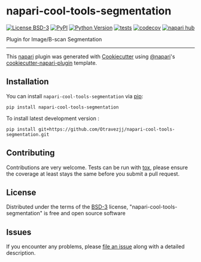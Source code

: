 # napari-cool-tools-segmentation

[![License BSD-3](https://img.shields.io/pypi/l/napari-cool-tools-segmentation.svg?color=green)](https://github.com/Otravezjj/napari-cool-tools-segmentation/raw/main/LICENSE)
[![PyPI](https://img.shields.io/pypi/v/napari-cool-tools-segmentation.svg?color=green)](https://pypi.org/project/napari-cool-tools-segmentation)
[![Python Version](https://img.shields.io/pypi/pyversions/napari-cool-tools-segmentation.svg?color=green)](https://python.org)
[![tests](https://github.com/Otravezjj/napari-cool-tools-segmentation/workflows/tests/badge.svg)](https://github.com/Otravezjj/napari-cool-tools-segmentation/actions)
[![codecov](https://codecov.io/gh/Otravezjj/napari-cool-tools-segmentation/branch/main/graph/badge.svg)](https://codecov.io/gh/Otravezjj/napari-cool-tools-segmentation)
[![napari hub](https://img.shields.io/endpoint?url=https://api.napari-hub.org/shields/napari-cool-tools-segmentation)](https://napari-hub.org/plugins/napari-cool-tools-segmentation)

Plugin for Image/B-scan Segmentation

----------------------------------

This [napari] plugin was generated with [Cookiecutter] using [@napari]'s [cookiecutter-napari-plugin] template.

<!--
Don't miss the full getting started guide to set up your new package:
https://github.com/napari/cookiecutter-napari-plugin#getting-started

and review the napari docs for plugin developers:
https://napari.org/stable/plugins/index.html
-->

## Installation

You can install `napari-cool-tools-segmentation` via [pip]:

    pip install napari-cool-tools-segmentation



To install latest development version :

    pip install git+https://github.com/Otravezjj/napari-cool-tools-segmentation.git


## Contributing

Contributions are very welcome. Tests can be run with [tox], please ensure
the coverage at least stays the same before you submit a pull request.

## License

Distributed under the terms of the [BSD-3] license,
"napari-cool-tools-segmentation" is free and open source software

## Issues

If you encounter any problems, please [file an issue] along with a detailed description.

[napari]: https://github.com/napari/napari
[Cookiecutter]: https://github.com/audreyr/cookiecutter
[@napari]: https://github.com/napari
[MIT]: http://opensource.org/licenses/MIT
[BSD-3]: http://opensource.org/licenses/BSD-3-Clause
[GNU GPL v3.0]: http://www.gnu.org/licenses/gpl-3.0.txt
[GNU LGPL v3.0]: http://www.gnu.org/licenses/lgpl-3.0.txt
[Apache Software License 2.0]: http://www.apache.org/licenses/LICENSE-2.0
[Mozilla Public License 2.0]: https://www.mozilla.org/media/MPL/2.0/index.txt
[cookiecutter-napari-plugin]: https://github.com/napari/cookiecutter-napari-plugin

[file an issue]: https://github.com/Otravezjj/napari-cool-tools-segmentation/issues

[napari]: https://github.com/napari/napari
[tox]: https://tox.readthedocs.io/en/latest/
[pip]: https://pypi.org/project/pip/
[PyPI]: https://pypi.org/
